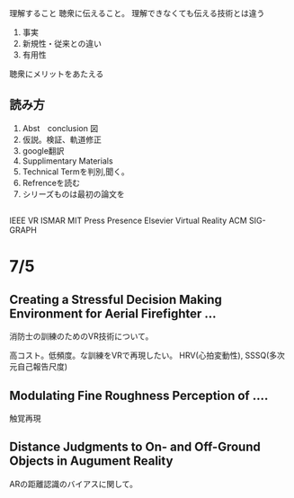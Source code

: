 
理解すること
聴衆に伝えること。
    理解できなくても伝える技術とは違う

1. 事実
2. 新規性・従来との違い
3. 有用性

聴衆にメリットをあたえる

## 読み方
1. Abst　conclusion 図
1. 仮説。検証、軌道修正
1. google翻訳
1. Supplimentary Materials
1. Technical Termを判別,聞く。
1. Refrenceを読む
1. シリーズものは最初の論文を

##

IEEE VR
ISMAR
MIT Press Presence
Elsevier Virtual Reality
ACM SIG-GRAPH

# 7/5

## Creating a Stressful Decision Making Environment for Aerial Firefighter ...
消防士の訓練のためのVR技術について。

高コスト。低頻度。な訓練をVRで再現したい。
HRV(心拍変動性), SSSQ(多次元自己報告尺度)


## Modulating Fine Roughness Perception of ....

触覚再現

## Distance Judgments to On- and Off-Ground Objects in Augument Reality

ARの距離認識のバイアスに関して。